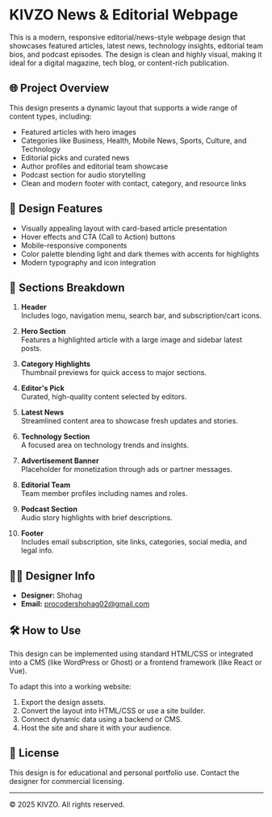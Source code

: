 # KIVZO News & Editorial Webpage

This is a modern, responsive editorial/news-style webpage design that showcases featured articles, latest news, technology insights, editorial team bios, and podcast episodes. The design is clean and highly visual, making it ideal for a digital magazine, tech blog, or content-rich publication.

## 🌐 Project Overview

This design presents a dynamic layout that supports a wide range of content types, including:

- Featured articles with hero images
- Categories like Business, Health, Mobile News, Sports, Culture, and Technology
- Editorial picks and curated news
- Author profiles and editorial team showcase
- Podcast section for audio storytelling
- Clean and modern footer with contact, category, and resource links

## 🎨 Design Features

- Visually appealing layout with card-based article presentation
- Hover effects and CTA (Call to Action) buttons
- Mobile-responsive components
- Color palette blending light and dark themes with accents for highlights
- Modern typography and icon integration

## 📁 Sections Breakdown

1. **Header**  
   Includes logo, navigation menu, search bar, and subscription/cart icons.

2. **Hero Section**  
   Features a highlighted article with a large image and sidebar latest posts.

3. **Category Highlights**  
   Thumbnail previews for quick access to major sections.

4. **Editor's Pick**  
   Curated, high-quality content selected by editors.

5. **Latest News**  
   Streamlined content area to showcase fresh updates and stories.

6. **Technology Section**  
   A focused area on technology trends and insights.

7. **Advertisement Banner**  
   Placeholder for monetization through ads or partner messages.

8. **Editorial Team**  
   Team member profiles including names and roles.

9. **Podcast Section**  
   Audio story highlights with brief descriptions.

10. **Footer**  
    Includes email subscription, site links, categories, social media, and legal info.

## 🧑‍🎨 Designer Info

- **Designer:** Shohag  
- **Email:** procodershohag02@gmail.com  

## 🛠️ How to Use

This design can be implemented using standard HTML/CSS or integrated into a CMS (like WordPress or Ghost) or a frontend framework (like React or Vue).

To adapt this into a working website:
1. Export the design assets.
2. Convert the layout into HTML/CSS or use a site builder.
3. Connect dynamic data using a backend or CMS.
4. Host the site and share it with your audience.

## 📄 License

This design is for educational and personal portfolio use. Contact the designer for commercial licensing.

---

© 2025 KIVZO. All rights reserved.